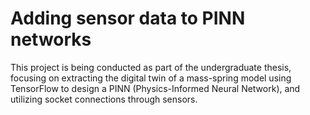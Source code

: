 # Adding sensor data to PINN networks

This project is being conducted as part of the undergraduate thesis, focusing on extracting the digital twin of a mass-spring model using TensorFlow to design a
PINN (Physics-Informed Neural Network), and utilizing socket connections through sensors.
